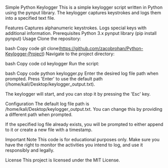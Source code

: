 Simple Python Keylogger
This is a simple keylogger script written in Python using the pynput library. The keylogger captures keystrokes and logs them into a specified text file.

Features
Captures alphanumeric keystrokes.
Logs special keys with additional information.
Prerequisites
Python 3.x
pynput library (pip install pynput)
Usage
Clone the repository:

bash
Copy code
git clone(https://github.com/zacobrohan/Python-Keylogger-Project)
Navigate to the project directory:

bash
Copy code
cd keylogger
Run the script:

bash
Copy code
python keylogger.py
Enter the desired log file path when prompted. Press 'Enter' to use the default path (/home/kali/Desktop/keylogger_output.txt).

The keylogger will start, and you can stop it by pressing the 'Esc' key.

Configuration
The default log file path is /home/kali/Desktop/keylogger_output.txt. You can change this by providing a different path when prompted.

If the specified log file already exists, you will be prompted to either append to it or create a new file with a timestamp.

Important Note
This code is for educational purposes only. Make sure you have the right to monitor the activities you intend to log, and use it responsibly and legally.

License
This project is licensed under the MIT License.
